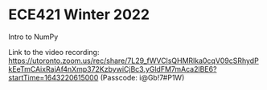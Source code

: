 # ECE421 Winter 2022
Intro to NumPy

Link to the video recording:
https://utoronto.zoom.us/rec/share/7L29_fWVClsQHMRlka0cqV09cSRhydPkEeTmCAixRajAf4nXmp372KzbywiCjBc3.yGldFM7mAca2lBE6?startTime=1643220615000 (Passcode: i@Gb!7#P1W)
